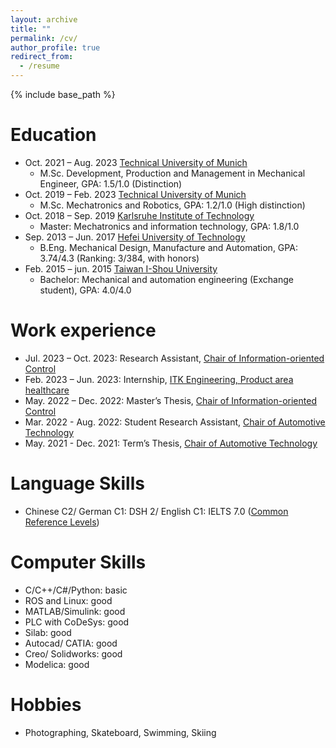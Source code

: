 ```yaml
---
layout: archive
title: ""
permalink: /cv/
author_profile: true
redirect_from:
  - /resume
---
```


{% include base_path %}

Education
======
* Oct. 2021 – Aug. 2023 [Technical University of Munich](https://www.tum.de/en/)
  * M.Sc. Development, Production and Management in Mechanical Engineer, GPA: 1.5/1.0 (Distinction)
* Oct. 2019 – Feb. 2023 [Technical University of Munich](https://www.tum.de/en/)
  * M.Sc. Mechatronics and Robotics, GPA: 1.2/1.0 (High distinction)
* Oct. 2018 – Sep. 2019 [Karlsruhe Institute of Technology](https://www.kit.edu/english/)
  * Master: Mechatronics and information technology, GPA: 1.8/1.0 
* Sep. 2013 – Jun. 2017 [Hefei University of Technology](https://jxxysme.hfut.edu.cn/)
  * B.Eng. Mechanical Design, Manufacture and Automation, GPA: 3.74/4.3 (Ranking: 3/384, with honors)
* Feb. 2015 – jun. 2015 [Taiwan I-Shou University](https://www2.isu.edu.tw/en1/)
  * Bachelor: Mechanical and automation engineering (Exchange student), GPA: 4.0/4.0

Work experience
======
* Jul. 2023 – Oct. 2023: Research Assistant, [Chair of Information-oriented Control](https://www.ce.cit.tum.de/en/itr/home/)
* Feb. 2023 – Jun. 2023: Internship, [ITK Engineering, Product area healthcare](https://www.itk-engineering.de/en/healthcare/medical-robotics/)
* May. 2022 – Dec. 2022: Master’s Thesis, [Chair of Information-oriented Control](https://www.ce.cit.tum.de/en/itr/home/)
* Mar. 2022 - Aug. 2022: Student Research Assistant, [Chair of Automotive Technology](https://www.mos.ed.tum.de/en/ftm/main-research/automated-driving/driving-simulator/)
* May. 2021 - Dec. 2021: Term’s Thesis, [Chair of Automotive Technology](https://www.mos.ed.tum.de/en/ftm/home/)
  
Language Skills
======
* Chinese C2/ German C1: DSH 2/ English C1: IELTS 7.0 ([Common Reference Levels](https://en.wikipedia.org/wiki/Common_European_Framework_of_Reference_for_Languages))
  
Computer Skills
======
* C/C++/C#/Python: basic
* ROS and Linux: good
* MATLAB/Simulink: good
* PLC with CoDeSys: good
* Silab: good
* Autocad/ CATIA: good
* Creo/ Solidworks: good
* Modelica: good

Hobbies
======
* Photographing, Skateboard, Swimming, Skiing
  

